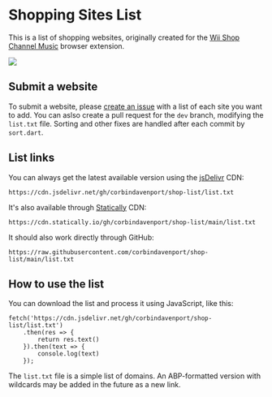 # Shopping Sites List

This is a list of shopping websites, originally created for the [Wii Shop Channel Music](https://github.com/corbindavenport/wii-shop-extension) browser extension.

[![](https://data.jsdelivr.com/v1/package/gh/corbindavenport/shop-list/badge)](https://www.jsdelivr.com/package/gh/corbindavenport/shop-list)

## Submit a website

To submit a website, please [create an issue](https://github.com/corbindavenport/shop-list/issues/new/choose) with a list of each site you want to add. You can aslso create a pull request for the `dev` branch, modifying the `list.txt` file. Sorting and other fixes are handled after each commit by `sort.dart`.

## List links

You can always get the latest available version using the [jsDelivr](https://www.jsdelivr.com/) CDN:

```
https://cdn.jsdelivr.net/gh/corbindavenport/shop-list/list.txt
```

It's also available through [Statically](https://statically.io/) CDN:

```
https://cdn.statically.io/gh/corbindavenport/shop-list/main/list.txt
```

It should also work directly through GitHub:

```
https://raw.githubusercontent.com/corbindavenport/shop-list/main/list.txt
```

## How to use the list

You can download the list and process it using JavaScript, like this:

```
fetch('https://cdn.jsdelivr.net/gh/corbindavenport/shop-list/list.txt')
    .then(res => {
        return res.text()
    }).then(text => {
        console.log(text)
    });
```

The `list.txt` file is a simple list of domains. An ABP-formatted version with wildcards may be added in the future as a new link.